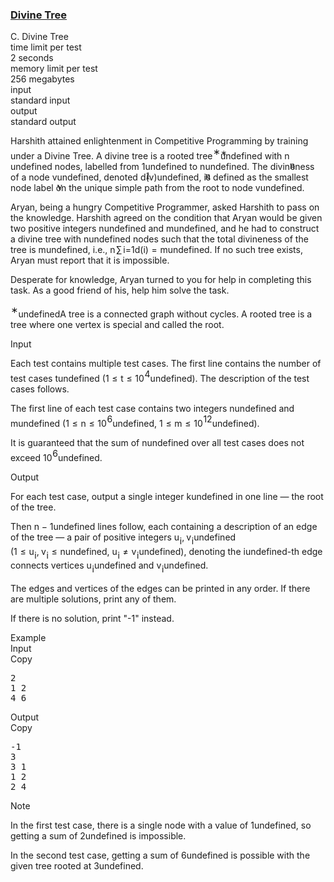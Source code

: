 <h3><a href="https://codeforces.com/contest/2120/problem/C" target="_blank" rel="noopener noreferrer">Divine Tree</a></h3>
<div class="header"><div class="title">C. Divine Tree</div><div class="time-limit"><div class="property-title">time limit per test</div>2 seconds</div><div class="memory-limit"><div class="property-title">memory limit per test</div>256 megabytes</div><div class="input-file input-standard"><div class="property-title">input</div>standard input</div><div class="output-file output-standard"><div class="property-title">output</div>standard output</div></div><div><p>  </p><p>Harshith attained enlightenment in Competitive Programming by training under a Divine Tree. A divine tree is a rooted tree<span class="MathJax_Preview" style="color: inherit;"><span class="MJXp-math" id="MJXp-Span-1"><span class="MJXp-msubsup" id="MJXp-Span-2"><span class="MJXp-mi" id="MJXp-Span-3" style="margin-right: 0.05em;"></span><span class="MJXp-mrow MJXp-script" id="MJXp-Span-4" style="vertical-align: 0.5em;"><span class="MJXp-mtext" id="MJXp-Span-5">∗</span></span></span></span></span><span class="MathJax MathJax_Processed" id="MathJax-Element-1-Frame" tabindex="0" style=""><nobr><span class="math" id="MathJax-Span-1"><span style="display: inline-block; position: relative; width: 0em; height: 0px; font-size: 122%;"><span style="position: absolute;"><span class="mrow" id="MathJax-Span-2"><span class="msubsup" id="MathJax-Span-3"><span style="display: inline-block; position: relative; width: 0.413em; height: 0px;"><span style="position: absolute; clip: rect(3.809em, 1000em, 4.16em, -999.997em); top: -3.978em; left: 0em;"><span class="mi" id="MathJax-Span-4"></span><span style="display: inline-block; width: 0px; height: 3.984em;"></span></span><span style="position: absolute; top: -4.33em; left: 0em;"><span class="texatom" id="MathJax-Span-5"><span class="mrow" id="MathJax-Span-6"><span class="mtext" id="MathJax-Span-7" style="font-size: 70.7%; font-family: MathJax_Main;">∗</span></span></span><span style="display: inline-block; width: 0px; height: 3.984em;"></span></span></span></span></span></span></span></span></nobr></span>undefined with <span class="MathJax_Preview" style="color: inherit;"><span class="MJXp-math" id="MJXp-Span-6"><span class="MJXp-mi MJXp-italic" id="MJXp-Span-7">n</span></span></span><span class="MathJax MathJax_Processed" id="MathJax-Element-2-Frame" tabindex="0" style=""><nobr><span class="math" id="MathJax-Span-8"><span style="display: inline-block; position: relative; width: 0em; height: 0px; font-size: 122%;"><span style="position: absolute;"><span class="mrow" id="MathJax-Span-9"><span class="mi" id="MathJax-Span-10" style="font-family: MathJax_Math-italic;">n</span></span></span></span></span></nobr></span>undefined nodes, labelled from <span class="MathJax_Preview" style="color: inherit;"><span class="MJXp-math" id="MJXp-Span-8"><span class="MJXp-mn" id="MJXp-Span-9">1</span></span></span><span class="MathJax MathJax_Processed" id="MathJax-Element-3-Frame" tabindex="0" style=""><nobr><span class="math" id="MathJax-Span-11"><span style="display: inline-block; position: relative; width: 0em; height: 0px; font-size: 122%;"><span style="position: absolute;"><span class="mrow" id="MathJax-Span-12"><span class="mn" id="MathJax-Span-13" style="font-family: MathJax_Main;">1</span></span></span></span></span></nobr></span>undefined to <span class="MathJax_Preview" style="color: inherit;"><span class="MJXp-math" id="MJXp-Span-10"><span class="MJXp-mi MJXp-italic" id="MJXp-Span-11">n</span></span></span><span class="MathJax MathJax_Processed" id="MathJax-Element-4-Frame" tabindex="0" style=""><nobr><span class="math" id="MathJax-Span-14"><span style="display: inline-block; position: relative; width: 0em; height: 0px; font-size: 122%;"><span style="position: absolute;"><span class="mrow" id="MathJax-Span-15"><span class="mi" id="MathJax-Span-16" style="font-family: MathJax_Math-italic;">n</span></span></span></span></span></nobr></span>undefined. The divineness of a node <span class="MathJax_Preview" style="color: inherit;"><span class="MJXp-math" id="MJXp-Span-12"><span class="MJXp-mi MJXp-italic" id="MJXp-Span-13">v</span></span></span><span class="MathJax MathJax_Processed" id="MathJax-Element-5-Frame" tabindex="0" style=""><nobr><span class="math" id="MathJax-Span-17"><span style="display: inline-block; position: relative; width: 0em; height: 0px; font-size: 122%;"><span style="position: absolute;"><span class="mrow" id="MathJax-Span-18"><span class="mi" id="MathJax-Span-19" style="font-family: MathJax_Math-italic;">v</span></span></span></span></span></nobr></span>undefined, denoted <span class="MathJax_Preview" style="color: inherit;"><span class="MJXp-math" id="MJXp-Span-14"><span class="MJXp-mi MJXp-italic" id="MJXp-Span-15">d</span><span class="MJXp-mo" id="MJXp-Span-16" style="margin-left: 0em; margin-right: 0em;">(</span><span class="MJXp-mi MJXp-italic" id="MJXp-Span-17">v</span><span class="MJXp-mo" id="MJXp-Span-18" style="margin-left: 0em; margin-right: 0em;">)</span></span></span><span class="MathJax MathJax_Processing" id="MathJax-Element-6-Frame" tabindex="0"></span>undefined, is defined as the smallest node label on the unique simple path from the root to node <span class="MathJax_Preview" style="color: inherit;"><span class="MJXp-math" id="MJXp-Span-19"><span class="MJXp-mi MJXp-italic" id="MJXp-Span-20">v</span></span></span><span class="MathJax MathJax_Processing" id="MathJax-Element-7-Frame" tabindex="0"></span>undefined.</p><p>Aryan, being a hungry Competitive Programmer, asked Harshith to pass on the knowledge. Harshith agreed on the condition that Aryan would be given two positive integers <span class="MathJax_Preview" style="color: inherit;"><span class="MJXp-math" id="MJXp-Span-21"><span class="MJXp-mi MJXp-italic" id="MJXp-Span-22">n</span></span></span><span class="MathJax MathJax_Processing" id="MathJax-Element-8-Frame" tabindex="0"></span>undefined and <span class="MathJax_Preview" style="color: inherit;"><span class="MJXp-math" id="MJXp-Span-23"><span class="MJXp-mi MJXp-italic" id="MJXp-Span-24">m</span></span></span><span class="MathJax MathJax_Processing" id="MathJax-Element-9-Frame" tabindex="0"></span>undefined, and he had to construct a divine tree with <span class="MathJax_Preview" style="color: inherit;"><span class="MJXp-math" id="MJXp-Span-25"><span class="MJXp-mi MJXp-italic" id="MJXp-Span-26">n</span></span></span><span class="MathJax MathJax_Processing" id="MathJax-Element-10-Frame" tabindex="0"></span>undefined nodes such that the total divineness of the tree is <span class="MathJax_Preview" style="color: inherit;"><span class="MJXp-math" id="MJXp-Span-27"><span class="MJXp-mi MJXp-italic" id="MJXp-Span-28">m</span></span></span><span class="MathJax MathJax_Processing" id="MathJax-Element-11-Frame" tabindex="0"></span>undefined, i.e., <span class="MathJax_Preview" style="color: inherit;"><span class="MJXp-math" id="MJXp-Span-29"><span class="MJXp-mstyle" id="MJXp-Span-30"><span class="MJXp-munderover" id="MJXp-Span-31"><span><span class="MJXp-over"><span class=" MJXp-script"><span class="MJXp-mi MJXp-italic" id="MJXp-Span-37" style="margin-right: 0px; margin-left: 0px;">n</span></span><span class=""><span class="MJXp-mo" id="MJXp-Span-32" style="margin-left: 0.111em; margin-right: 0.167em;"><span class="MJXp-largeop">∑</span></span></span></span></span><span class=" MJXp-script"><span class="MJXp-mrow" id="MJXp-Span-33" style="margin-left: 0px;"><span class="MJXp-mi MJXp-italic" id="MJXp-Span-34">i</span><span class="MJXp-mo" id="MJXp-Span-35">=</span><span class="MJXp-mn" id="MJXp-Span-36">1</span></span></span></span><span class="MJXp-mi MJXp-italic" id="MJXp-Span-38">d</span><span class="MJXp-mo" id="MJXp-Span-39" style="margin-left: 0em; margin-right: 0em;">(</span><span class="MJXp-mi MJXp-italic" id="MJXp-Span-40">i</span><span class="MJXp-mo" id="MJXp-Span-41" style="margin-left: 0em; margin-right: 0em;">)</span><span class="MJXp-mo" id="MJXp-Span-42" style="margin-left: 0.333em; margin-right: 0.333em;">=</span><span class="MJXp-mi MJXp-italic" id="MJXp-Span-43">m</span></span></span></span><span class="MathJax MathJax_Processing" id="MathJax-Element-12-Frame" tabindex="0"></span>undefined. If no such tree exists, Aryan must report that it is impossible.</p><p>Desperate for knowledge, Aryan turned to you for help in completing this task. As a good friend of his, help him solve the task.</p><div class="statement-footnote"><p><span class="MathJax_Preview" style="color: inherit;"><span class="MJXp-math" id="MJXp-Span-44"><span class="MJXp-msubsup" id="MJXp-Span-45"><span class="MJXp-mi" id="MJXp-Span-46" style="margin-right: 0.05em;"></span><span class="MJXp-mrow MJXp-script" id="MJXp-Span-47" style="vertical-align: 0.5em;"><span class="MJXp-mtext" id="MJXp-Span-48">∗</span></span></span></span></span><span class="MathJax MathJax_Processing" id="MathJax-Element-13-Frame" tabindex="0"></span>undefinedA tree is a connected graph without cycles.  A rooted tree is a tree where one vertex is special and called the root. </p></div></div><div class="input-specification"><div class="section-title">Input</div><p>Each test contains multiple test cases. The first line contains the number of test cases <span class="MathJax_Preview" style="color: inherit;"><span class="MJXp-math" id="MJXp-Span-49"><span class="MJXp-mi MJXp-italic" id="MJXp-Span-50">t</span></span></span><span class="MathJax MathJax_Processing" id="MathJax-Element-14-Frame" tabindex="0"></span>undefined (<span class="MathJax_Preview" style="color: inherit;"><span class="MJXp-math" id="MJXp-Span-51"><span class="MJXp-mn" id="MJXp-Span-52">1</span><span class="MJXp-mo" id="MJXp-Span-53" style="margin-left: 0.333em; margin-right: 0.333em;">≤</span><span class="MJXp-mi MJXp-italic" id="MJXp-Span-54">t</span><span class="MJXp-mo" id="MJXp-Span-55" style="margin-left: 0.333em; margin-right: 0.333em;">≤</span><span class="MJXp-msubsup" id="MJXp-Span-56"><span class="MJXp-mn" id="MJXp-Span-57" style="margin-right: 0.05em;">10</span><span class="MJXp-mn MJXp-script" id="MJXp-Span-58" style="vertical-align: 0.5em;">4</span></span></span></span><span class="MathJax MathJax_Processing" id="MathJax-Element-15-Frame" tabindex="0"></span>undefined). The description of the test cases follows. </p><p>The first line of each test case contains two integers <span class="MathJax_Preview" style="color: inherit;"><span class="MJXp-math" id="MJXp-Span-59"><span class="MJXp-mi MJXp-italic" id="MJXp-Span-60">n</span></span></span><span class="MathJax MathJax_Processing" id="MathJax-Element-16-Frame" tabindex="0"></span>undefined and <span class="MathJax_Preview" style="color: inherit;"><span class="MJXp-math" id="MJXp-Span-61"><span class="MJXp-mi MJXp-italic" id="MJXp-Span-62">m</span></span></span><span class="MathJax MathJax_Processing" id="MathJax-Element-17-Frame" tabindex="0"></span>undefined (<span class="MathJax_Preview" style="color: inherit;"><span class="MJXp-math" id="MJXp-Span-63"><span class="MJXp-mn" id="MJXp-Span-64">1</span><span class="MJXp-mo" id="MJXp-Span-65" style="margin-left: 0.333em; margin-right: 0.333em;">≤</span><span class="MJXp-mi MJXp-italic" id="MJXp-Span-66">n</span><span class="MJXp-mo" id="MJXp-Span-67" style="margin-left: 0.333em; margin-right: 0.333em;">≤</span><span class="MJXp-msubsup" id="MJXp-Span-68"><span class="MJXp-mn" id="MJXp-Span-69" style="margin-right: 0.05em;">10</span><span class="MJXp-mn MJXp-script" id="MJXp-Span-70" style="vertical-align: 0.5em;">6</span></span></span></span><span class="MathJax MathJax_Processing" id="MathJax-Element-18-Frame" tabindex="0"></span>undefined, <span class="MathJax_Preview" style="color: inherit;"><span class="MJXp-math" id="MJXp-Span-71"><span class="MJXp-mn" id="MJXp-Span-72">1</span><span class="MJXp-mo" id="MJXp-Span-73" style="margin-left: 0.333em; margin-right: 0.333em;">≤</span><span class="MJXp-mi MJXp-italic" id="MJXp-Span-74">m</span><span class="MJXp-mo" id="MJXp-Span-75" style="margin-left: 0.333em; margin-right: 0.333em;">≤</span><span class="MJXp-msubsup" id="MJXp-Span-76"><span class="MJXp-mn" id="MJXp-Span-77" style="margin-right: 0.05em;">10</span><span class="MJXp-mrow MJXp-script" id="MJXp-Span-78" style="vertical-align: 0.5em;"><span class="MJXp-mn" id="MJXp-Span-79">12</span></span></span></span></span><span class="MathJax MathJax_Processing" id="MathJax-Element-19-Frame" tabindex="0"></span>undefined).</p><p>It is guaranteed that the sum of <span class="MathJax_Preview" style="color: inherit;"><span class="MJXp-math" id="MJXp-Span-80"><span class="MJXp-mi MJXp-italic" id="MJXp-Span-81">n</span></span></span><span class="MathJax MathJax_Processing" id="MathJax-Element-20-Frame" tabindex="0"></span>undefined over all test cases does not exceed <span class="MathJax_Preview" style="color: inherit;"><span class="MJXp-math" id="MJXp-Span-82"><span class="MJXp-msubsup" id="MJXp-Span-83"><span class="MJXp-mn" id="MJXp-Span-84" style="margin-right: 0.05em;">10</span><span class="MJXp-mn MJXp-script" id="MJXp-Span-85" style="vertical-align: 0.5em;">6</span></span></span></span><span class="MathJax MathJax_Processing" id="MathJax-Element-21-Frame" tabindex="0"></span>undefined.</p></div><div class="output-specification"><div class="section-title">Output</div><p>For each test case, output a single integer <span class="MathJax_Preview" style="color: inherit;"><span class="MJXp-math" id="MJXp-Span-86"><span class="MJXp-mi MJXp-italic" id="MJXp-Span-87">k</span></span></span><span class="MathJax MathJax_Processing" id="MathJax-Element-22-Frame" tabindex="0"></span>undefined in one line — the root of the tree.</p><p>Then <span class="MathJax_Preview" style="color: inherit;"><span class="MJXp-math" id="MJXp-Span-88"><span class="MJXp-mi MJXp-italic" id="MJXp-Span-89">n</span><span class="MJXp-mo" id="MJXp-Span-90" style="margin-left: 0.267em; margin-right: 0.267em;">−</span><span class="MJXp-mn" id="MJXp-Span-91">1</span></span></span><span class="MathJax MathJax_Processing" id="MathJax-Element-23-Frame" tabindex="0"></span>undefined lines follow, each containing a description of an edge of the tree — a pair of positive integers <span class="MathJax_Preview" style="color: inherit;"><span class="MJXp-math" id="MJXp-Span-92"><span class="MJXp-msubsup" id="MJXp-Span-93"><span class="MJXp-mi MJXp-italic" id="MJXp-Span-94" style="margin-right: 0.05em;">u</span><span class="MJXp-mi MJXp-italic MJXp-script" id="MJXp-Span-95" style="vertical-align: -0.4em;">i</span></span><span class="MJXp-mo" id="MJXp-Span-96" style="margin-left: 0em; margin-right: 0.222em;">,</span><span class="MJXp-msubsup" id="MJXp-Span-97"><span class="MJXp-mi MJXp-italic" id="MJXp-Span-98" style="margin-right: 0.05em;">v</span><span class="MJXp-mi MJXp-italic MJXp-script" id="MJXp-Span-99" style="vertical-align: -0.4em;">i</span></span></span></span><span class="MathJax MathJax_Processing" id="MathJax-Element-24-Frame" tabindex="0"></span>undefined (<span class="MathJax_Preview" style="color: inherit;"><span class="MJXp-math" id="MJXp-Span-100"><span class="MJXp-mn" id="MJXp-Span-101">1</span><span class="MJXp-mo" id="MJXp-Span-102" style="margin-left: 0.333em; margin-right: 0.333em;">≤</span><span class="MJXp-msubsup" id="MJXp-Span-103"><span class="MJXp-mi MJXp-italic" id="MJXp-Span-104" style="margin-right: 0.05em;">u</span><span class="MJXp-mi MJXp-italic MJXp-script" id="MJXp-Span-105" style="vertical-align: -0.4em;">i</span></span><span class="MJXp-mo" id="MJXp-Span-106" style="margin-left: 0em; margin-right: 0.222em;">,</span><span class="MJXp-msubsup" id="MJXp-Span-107"><span class="MJXp-mi MJXp-italic" id="MJXp-Span-108" style="margin-right: 0.05em;">v</span><span class="MJXp-mi MJXp-italic MJXp-script" id="MJXp-Span-109" style="vertical-align: -0.4em;">i</span></span><span class="MJXp-mo" id="MJXp-Span-110" style="margin-left: 0.333em; margin-right: 0.333em;">≤</span><span class="MJXp-mi MJXp-italic" id="MJXp-Span-111">n</span></span></span><span class="MathJax MathJax_Processing" id="MathJax-Element-25-Frame" tabindex="0"></span>undefined, <span class="MathJax_Preview" style="color: inherit;"><span class="MJXp-math" id="MJXp-Span-112"><span class="MJXp-msubsup" id="MJXp-Span-113"><span class="MJXp-mi MJXp-italic" id="MJXp-Span-114" style="margin-right: 0.05em;">u</span><span class="MJXp-mi MJXp-italic MJXp-script" id="MJXp-Span-115" style="vertical-align: -0.4em;">i</span></span><span class="MJXp-mo" id="MJXp-Span-116" style="margin-left: 0.333em; margin-right: 0.333em;">≠</span><span class="MJXp-msubsup" id="MJXp-Span-117"><span class="MJXp-mi MJXp-italic" id="MJXp-Span-118" style="margin-right: 0.05em;">v</span><span class="MJXp-mi MJXp-italic MJXp-script" id="MJXp-Span-119" style="vertical-align: -0.4em;">i</span></span></span></span><span class="MathJax MathJax_Processing" id="MathJax-Element-26-Frame" tabindex="0"></span>undefined), denoting the <span class="MathJax_Preview" style="color: inherit;"><span class="MJXp-math" id="MJXp-Span-120"><span class="MJXp-mi MJXp-italic" id="MJXp-Span-121">i</span></span></span><span class="MathJax MathJax_Processing" id="MathJax-Element-27-Frame" tabindex="0"></span>undefined-th edge connects vertices <span class="MathJax_Preview" style="color: inherit;"><span class="MJXp-math" id="MJXp-Span-122"><span class="MJXp-msubsup" id="MJXp-Span-123"><span class="MJXp-mi MJXp-italic" id="MJXp-Span-124" style="margin-right: 0.05em;">u</span><span class="MJXp-mi MJXp-italic MJXp-script" id="MJXp-Span-125" style="vertical-align: -0.4em;">i</span></span></span></span><span class="MathJax MathJax_Processing" id="MathJax-Element-28-Frame" tabindex="0"></span>undefined and <span class="MathJax_Preview" style="color: inherit;"><span class="MJXp-math" id="MJXp-Span-126"><span class="MJXp-msubsup" id="MJXp-Span-127"><span class="MJXp-mi MJXp-italic" id="MJXp-Span-128" style="margin-right: 0.05em;">v</span><span class="MJXp-mi MJXp-italic MJXp-script" id="MJXp-Span-129" style="vertical-align: -0.4em;">i</span></span></span></span><span class="MathJax MathJax_Processing" id="MathJax-Element-29-Frame" tabindex="0"></span>undefined.</p><p>The edges and vertices of the edges can be printed in any order. If there are multiple solutions, print any of them.</p><p>If there is no solution, print "-1" instead.</p></div><div class="sample-tests"><div class="section-title">Example</div><div class="sample-test"><div class="input"><div class="title">Input<div title="Copy" data-clipboard-target="#id003504510706650251" id="id009891635798879999" class="input-output-copier">Copy</div></div><pre id="id003504510706650251"><div class="test-example-line test-example-line-even test-example-line-0">2</div><div class="test-example-line test-example-line-odd test-example-line-1">1 2</div><div class="test-example-line test-example-line-even test-example-line-2">4 6</div></pre></div><div class="output"><div class="title">Output<div title="Copy" data-clipboard-target="#id002548744556004007" id="id006321343322441699" class="input-output-copier">Copy</div></div><pre id="id002548744556004007">-1
3
3 1
1 2
2 4
</pre></div></div></div><div class="note"><div class="section-title">Note</div><p>In the first test case, there is a single node with a value of <span class="MathJax_Preview" style="color: inherit;"><span class="MJXp-math" id="MJXp-Span-130"><span class="MJXp-mn" id="MJXp-Span-131">1</span></span></span><span class="MathJax MathJax_Processing" id="MathJax-Element-30-Frame" tabindex="0"></span>undefined, so getting a sum of <span class="MathJax_Preview" style="color: inherit;"><span class="MJXp-math" id="MJXp-Span-132"><span class="MJXp-mn" id="MJXp-Span-133">2</span></span></span><span class="MathJax MathJax_Processing" id="MathJax-Element-31-Frame" tabindex="0"></span>undefined is impossible.</p><p>In the second test case, getting a sum of <span class="MathJax_Preview" style="color: inherit;"><span class="MJXp-math" id="MJXp-Span-134"><span class="MJXp-mn" id="MJXp-Span-135">6</span></span></span><span class="MathJax MathJax_Processing" id="MathJax-Element-32-Frame" tabindex="0"></span>undefined is possible with the given tree rooted at <span class="MathJax_Preview" style="color: inherit;"><span class="MJXp-math" id="MJXp-Span-136"><span class="MJXp-mn" id="MJXp-Span-137">3</span></span></span><span class="MathJax MathJax_Processing" id="MathJax-Element-33-Frame" tabindex="0"></span>undefined.</p></div>